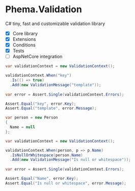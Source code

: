 # Phema.Validation

C# tiny, fast and customizable validation library

- [x] Core library
- [x] Extensions
- [x] Conditions
- [x] Tests
- [ ] AspNetCore integration

```csharp
var validationContext = new ValidationContext();

validationContext.When("key")
  .Is(() => true)
  .Add(new ValidationMessage("template"));
  
var error = Assert.Single(validationContext.Errors);

Assert.Equal("key", error.Key);
Assert.Equal("template", error.Message);
```

```csharp
var person = new Person
{
  Name = null
};

var validationContext = new ValidationContext();

validationContext.When(person, p => p.Name)
  .IsNullOrWhitespace(person.Name)
  .Add(new ValidationMessage("Is null or whitespace"));
  
var error = Assert.Single(validationContext.Errors);

Assert.Equal("Name", error.Key);
Assert.Equal("Is null or whitespace", error.Message);
```
